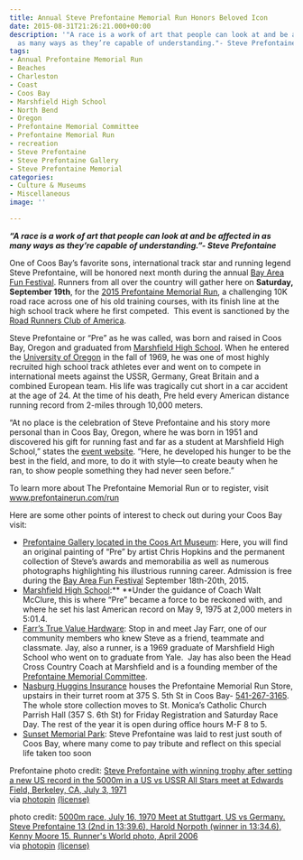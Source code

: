 ```yaml
---
title: Annual Steve Prefontaine Memorial Run Honors Beloved Icon
date: 2015-08-31T21:26:21.000+00:00
description: '"A race is a work of art that people can look at and be affected in
  as many ways as they’re capable of understanding."- Steve Prefontaine'
tags:
- Annual Prefontaine Memorial Run
- Beaches
- Charleston
- Coast
- Coos Bay
- Marshfield High School
- North Bend
- Oregon
- Prefontaine Memorial Committee
- Prefontaine Memorial Run
- recreation
- Steve Prefontaine
- Steve Prefontaine Gallery
- Steve Prefontaine Memorial
categories:
- Culture & Museums
- Miscellaneous
image: ''

---
```

**_“A race is a work of art that people can look at and be affected in as many ways as they’re capable of understanding.”- Steve Prefontaine_**

One of Coos Bay’s favorite sons, international track star and running legend Steve Prefontaine, will be honored next month during the annual <a href="http://bayareafunfestival.com/" target="_blank">Bay Area Fun Festival</a>. Runners from all over the country will gather here on **Saturday, September 19th**, for the <a href="http://prefontainerun.com/run-info.php" target="_blank" class="broken_link">2015 Prefontaine Memorial Run</a>, a challenging 10K road race across one of his old training courses, with its finish line at the high school track where he first competed.  This event is sanctioned by the <a href="http://www.rrca.org/" target="_blank">Road Runners Club of America</a>.

Steve Prefontaine or “Pre” as he was called, was born and raised in Coos Bay, Oregon and graduated from <a href="http://marshfield.cbd9.net/" target="_blank">Marshfield High School</a>. When he entered the <a href="http://www.goducks.com/ViewArticle.dbml?ATCLID=30594" target="_blank">University of Oregon</a> in the fall of 1969, he was one of most highly recruited high school track athletes ever and went on to compete in international meets against the USSR, Germany, Great Britain and a combined European team. His life was tragically cut short in a car accident at the age of 24. At the time of his death, Pre held every American distance running record from 2-miles through 10,000 meters.

“At no place is the celebration of Steve Prefontaine and his story more personal than in Coos Bay, Oregon, where he was born in 1951 and discovered his gift for running fast and far as a student at Marshfield High School,” states the <a href="http://prefontainerun.com/run-info.php" target="_blank" class="broken_link">event website</a>. “Here, he developed his hunger to be the best in the field, and more, to do it with style—to create beauty when he ran, to show people something they had never seen before.”

To learn more about The Prefontaine Memorial Run or to register, visit <a href="http://www.prefontainerun.com/run-info.php" target="_blank" class="broken_link">www.prefontainerun.com/run</a>

Here are some other points of interest to check out during your Coos Bay visit:

* <a href="http://www.coosart.org/" target="_blank">Prefontaine Gallery located in the Coos Art Museum</a>: Here, you will find an original painting of “Pre” by artist Chris Hopkins and the permanent collection of Steve’s awards and memorabilia as well as numerous photographs highlighting his illustrious running career. Admission is free during the <a href="http://bayareafunfestival.com/" target="_blank">Bay Area Fun Festival</a> September 18th-20th, 2015.
* <a href="http://marshfield.cbd9.net/" target="_blank">Marshfield High School</a>:** **Under the guidance of Coach Walt McClure, this is where “Pre” became a force to be reckoned with, and where he set his last American record on May 9, 1975 at 2,000 meters in 5:01.4.
* <a href="http://www.hardwareking.com/" target="_blank">Farr’s True Value Hardware</a>: Stop in and meet Jay Farr, one of our community members who knew Steve as a friend, teammate and classmate. Jay, also a runner, is a 1969 graduate of Marshfield High School who went on to graduate from Yale.  Jay has also been the Head Cross Country Coach at Marshfield and is a founding member of the <a href="http://www.prefontainerun.com/running-gear/" target="_blank" class="broken_link">Prefontaine Memorial Committee</a>.
* <a href="https://www.facebook.com/pages/Nasburg-Huggins-Insurance/327265414022014" target="_blank">Nasburg Huggins Insurance</a> houses the Prefontaine Memorial Run Store, upstairs in their turret room at 375 S. 5th St in Coos Bay- [541-267-3165](tel:541-267-3165). The whole store collection moves to St. Monica’s Catholic Church Parrish Hall (357 S. 6th St) for <span class="aBn" tabindex="0" data-term="goog_2010630196"><span class="aQJ">Friday</span></span> Registration and <span class="aBn" tabindex="0" data-term="goog_2010630197"><span class="aQJ">Saturday</span></span> Race Day. The rest of the year it is open during office hours M-F 8 to 5.
* <a href="http://www.imortuary.com/cemeteries/oregon/coos-bay/sunset-memorial-park-cemetery/" target="_blank">Sunset Memorial Park</a>: Steve Prefontaine was laid to rest just south of Coos Bay, where many come to pay tribute and reflect on this special life taken too soon

Prefontaine photo credit: [Steve Prefontaine with winning trophy after setting a new US record in the 5000m in a US vs USSR All Stars meet at Edwards Field, Berkeley, CA, July 3, 1971](http://www.flickr.com/photos/40658682@N05/3751730337)  
via [photopin](http://photopin.com) [(license)](https://creativecommons.org/licenses/by-nc-sa/2.0/)

photo credit: [5000m race, July 16, 1970 Meet at Stuttgart, US vs Germany. Steve Prefontaine 13 (2nd in 13:39.6), Harold Norpoth (winner in 13:34.6), Kenny Moore 15. Runner's World photo, April 2006](http://www.flickr.com/photos/40658682@N05/3912601166)  
via [photopin](http://photopin.com) [(license)](https://creativecommons.org/licenses/by-nc-sa/2.0/)